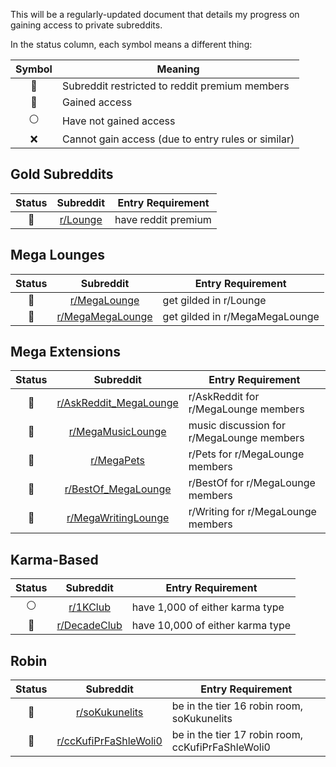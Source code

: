 This will be a regularly-updated document that details my progress on gaining access to private subreddits.

In the status column, each symbol means a different thing:

Symbol | Meaning
:---: | ---
🏅 | Subreddit restricted to reddit premium members
🔑 | Gained access
⚪️ | Have not gained access
❌ | Cannot gain access (due to entry rules or similar)

## Gold Subreddits

Status | Subreddit | Entry Requirement
:---: | :---: | ---
🏅 | [r/Lounge](https://www.reddit.com/r/Lounge/) | have reddit premium

## Mega Lounges

Status | Subreddit | Entry Requirement
:---: | :---: | ---
🔑 | [r/MegaLounge](https://www.reddit.com/r/MegaLounge/) | get gilded in r/Lounge
🔑 | [r/MegaMegaLounge](https://www.reddit.com/r/MegaMegaLounge/) | get gilded in r/MegaMegaLounge

## Mega Extensions

Status | Subreddit | Entry Requirement
:---: | :---: | ---
🔑 | [r/AskReddit_MegaLounge](https://www.reddit.com/r/Askreddit_MegaLounge/) | r/AskReddit for r/MegaLounge members
🔑 | [r/MegaMusicLounge](https://www.reddit.com/r/MegaMusicLounge/) | music discussion for r/MegaLounge members
🔑 | [r/MegaPets](https://www.reddit.com/r/MegaPets/) | r/Pets for r/MegaLounge members
🔑 | [r/BestOf_MegaLounge](https://www.reddit.com/r/BestOf_MegaLounge/) | r/BestOf for r/MegaLounge members
🔑 | [r/MegaWritingLounge](https://www.reddit.com/r/MegaWritingLounge/) | r/Writing for r/MegaLounge members

## Karma-Based

Status | Subreddit | Entry Requirement
:---: | :---: | ---
⚪️ | [r/1KClub](https://www.reddit.com/r/1KClub/) | have 1,000 of either karma type
🔑 | [r/DecadeClub](https://www.reddit.com/r/DecadeClub/) | have 10,000 of either karma type

## Robin

Status | Subreddit | Entry Requirement
:---: | :---: | ---
🔑 | [r/soKukunelits](https://www.reddit.com/r/soKukunelits/) | be in the tier 16 robin room, soKukunelits
🔑 | [r/ccKufiPrFaShleWoli0](https://www.reddit.com/r/ccKufiPrFaShleWoli0/) | be in the tier 17 robin room, ccKufiPrFaShleWoli0
